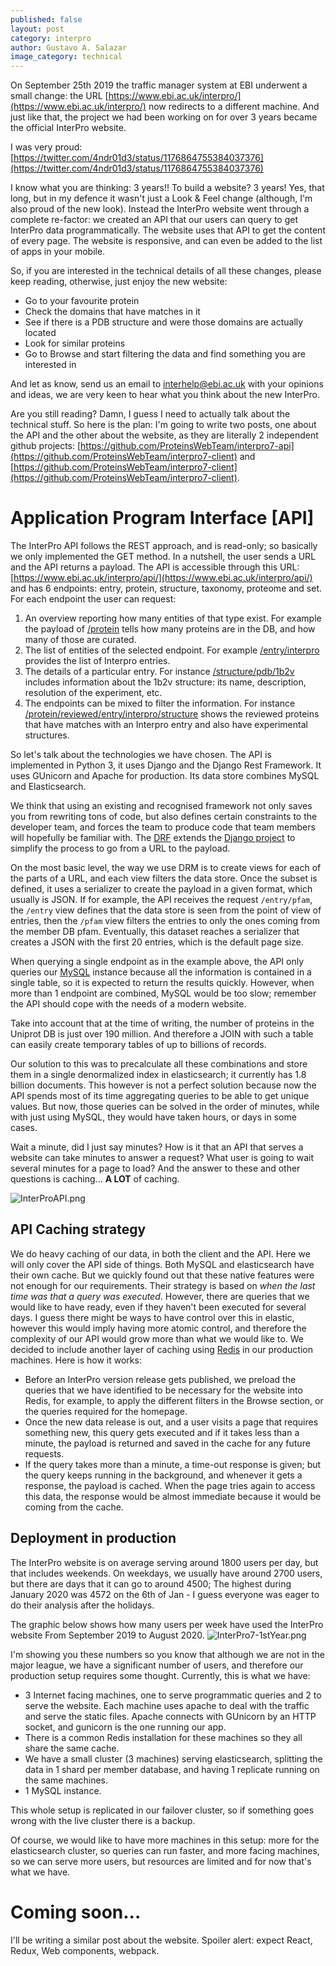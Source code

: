 ```yaml
---
published: false
layout: post
category: interpro
author: Gustavo A. Salazar
image_category: technical
---
```


On September 25th 2019 the traffic manager system at EBI underwent a small change: the URL [https://www.ebi.ac.uk/interpro/](https://www.ebi.ac.uk/interpro/) now redirects to a different machine. And just like that, the project we had been working on for over 3 years became the official InterPro website.

I was very proud: [https://twitter.com/4ndr01d3/status/1176864755384037376](https://twitter.com/4ndr01d3/status/1176864755384037376)

I know what you are thinking: 3 years!! To build a website? 3 years!
Yes, that long, but in my defence it wasn't just a Look & Feel change (although, I'm also proud of the new look). Instead the InterPro website went through a complete re-factor: we created an API that our users can query to get InterPro data programmatically. The website uses that API to get the content of every page. The website is responsive, and can even be added to the list of apps in your mobile.

So, if you are interested in the technical details of all these changes, please keep reading, otherwise, just enjoy the new website:
* Go to your favourite protein
* Check the domains that have matches in it
* See if there is a PDB structure and were those domains are actually located
* Look for similar proteins
* Go to Browse and start filtering the data and find something you are interested in

And let as know, send us an email to interhelp@ebi.ac.uk with your opinions and ideas, we are very keen to hear what you think about the new InterPro.

Are you still reading? Damn, I guess I need to actually talk about the technical stuff. So here is the plan: I'm going to write two posts, one about the API and the other about the website, as they are literally 2 independent github projects: [https://github.com/ProteinsWebTeam/interpro7-api](https://github.com/ProteinsWebTeam/interpro7-client) and [https://github.com/ProteinsWebTeam/interpro7-client](https://github.com/ProteinsWebTeam/interpro7-client).


# Application Program Interface [API]

The InterPro API follows the REST approach, and is read-only; so basically we only implemented the GET method. In a nutshell, the user sends a URL and the API returns a payload. The API is accessible through this URL: [https://www.ebi.ac.uk/interpro/api/](https://www.ebi.ac.uk/interpro/api/) and has 6 endpoints: entry, protein, structure, taxonomy, proteome and set. For each endpoint the user can request: 

1. An overview reporting how many entities of that type exist. For example the payload of [/protein](https://www.ebi.ac.uk/interpro/api/protein) tells how many proteins are in the DB, and how many of those are curated.
2. The list of entities of the selected endpoint. For example [/entry/interpro](https://www.ebi.ac.uk/interpro/api/entry/interpro) provides the list of Interpro entries.
3. The details of a particular entry. For instance [/structure/pdb/1b2v](https://www.ebi.ac.uk/interpro/api/structure/pdb/1b2v) includes information about the 1b2v structure: its name, description, resolution of the experiment, etc.
4. The endpoints can be mixed to filter the information. For instance [/protein/reviewed/entry/interpro/structure](https://www.ebi.ac.uk/interpro/api/protein/reviewed/entry/interpro/structure) shows the reviewed proteins that have matches with an Interpro entry and also have experimental structures.

So let's talk about the technologies we have chosen. The API is implemented in Python 3, it uses Django and the Django Rest Framework. It uses GUnicorn and Apache for production. Its data store combines MySQL and Elasticsearch.

We think that using an existing and recognised framework not only saves you from rewriting tons of code, but also defines certain constraints to the developer team, and forces the team to produce code that team members will hopefully be familiar with. 
The [DRF](https://www.django-rest-framework.org/) extends the [Django project](https://www.djangoproject.com/ ) to simplify the process to go from a URL to the payload.

On the most basic level, the way we use DRM is to create views for each of the parts of a URL, and each view filters the data store. Once the subset is defined, it uses a serializer to create the payload in a given format, which usually is JSON. If for example, the API receives the request `/entry/pfam`, the `/entry` view defines that the data store is seen from the point of view of entries, then the `/pfam` view filters the entries to only the ones coming from the member DB pfam. Eventually, this dataset reaches a serializer that creates a JSON with the first 20 entries, which is the default page size.

When querying a single endpoint as in the example above, the API only queries our [MySQL](https://www.mysql.com/) instance because all the information is contained in a single table, so it is expected to return the results quickly. However, when more than 1 endpoint are combined, MySQL would be too slow; remember the API should cope with the needs of a modern website. 

Take into account that at the time of writing, the number of proteins in the Uniprot DB is just over 190 million. And therefore a JOIN with such a table can easily create temporary tables of up to billions of records.

Our solution to this was to precalculate all these combinations and store them in a single denormalized index in elasticsearch; it currently has 1.8 billion documents. This however is not a perfect solution because now the API spends most of its time aggregating queries to be able to get unique values. But now, those queries can be solved in the order of minutes, while with just using MySQL, they would have taken hours, or days in some cases.

Wait a minute, did I just say minutes? How is it that an API that serves a website can take minutes to answer a request? What user is going to wait several minutes for a page to load? And the answer to these and other questions is caching... **A LOT** of caching.

![InterProAPI.png]({{site.baseurl}}/assets/media/images/posts/InterProAPI.png)

## API Caching strategy

We do heavy caching of our data, in both the client and the API. Here we will only cover the API side of things. Both MySQL and elasticsearch have their own cache.
But we quickly found out that these native features were not enough for our requirements. Their strategy is based on _when the last time was that a query was executed_. However, there are queries that we would like to have ready, even if they haven't been executed for several days. 
I guess there might be ways to have control over this in elastic, however this would imply having more atomic control, and therefore the complexity of our API would grow more than what we would like to.
We decided to include another layer of caching using [Redis](https://redis.io/) in our production machines. Here is how it works:
* Before an InterPro version release gets published, we preload the queries that we have identified to be necessary for the website into Redis, for example, to apply the different filters in the Browse section, or the queries required for the homepage.
* Once the new data release is out, and a user visits a page that requires something new, this query gets executed and if it takes less than a minute, the payload is returned and saved in the cache for any future requests.
* If the query takes more than a minute, a time-out response is given; but the query keeps running in the background, and whenever it gets a response, the payload is cached. When the page tries again to access this data, the response would be almost immediate because it would be coming from the cache.

## Deployment in production

The InterPro website is on average serving around 1800 users per day, but that includes weekends. On weekdays, we usually have around 2700 users, but there are days that it can go to around 4500; The highest during January 2020 was 4572 on the 6th of Jan - I guess everyone was eager to do their analysis after the holidays.

The graphic below shows how many users per week have used the InterPro website From September 2019 to August 2020.
![InterPro7-1stYear.png]({{site.baseurl}}/assets/media/images/posts/InterPro7-1stYear.png)

I'm showing you these numbers so you know that although we are not in the major league, we have a significant number of users, and therefore our production setup requires some thought.
Currently, this is what we have:
* 3 Internet facing machines, one to serve programmatic queries and 2 to serve the website. Each machine uses apache to deal with the traffic and serve the static files. Apache connects with GUnicorn by an HTTP socket, and gunicorn is the one running our app.
* There is a common Redis installation for these machines so they all share the same cache.
* We have a small cluster (3 machines) serving elasticsearch, splitting the data in 1 shard per member database, and having 1 replicate running on the same machines.
* 1 MySQL instance.

This whole setup is replicated in our failover cluster, so if something goes wrong with the live cluster there is a backup.

Of course, we would like to have more machines in this setup: more for the elasticsearch cluster, so queries can run faster, and more facing machines, so we can serve more users, but resources are limited and for now that's what we have.

# Coming soon...

I'll be writing a similar post about the website. Spoiler alert: expect React, Redux, Web components, webpack.
